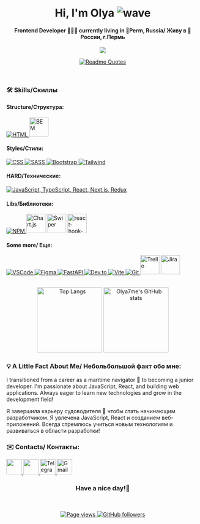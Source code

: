 <h1 align="center">
  Hi, I'm Olya
  <img src="https://user-images.githubusercontent.com/18350557/176309783-0785949b-9127-417c-8b55-ab5a4333674e.gif" alt="wave">
</h1>
<h4 align="center">Frontend Developer 👩🏻‍💻 currently living in 📍Perm, Russia/ Живу в 📍России, г.Пермь</h4>

<p align="center">
  <a href="https://git.io/typing-svg">
    <img src="https://readme-typing-svg.herokuapp.com?font=Montserrat&weight=600&size=24&pause=2000&color=FF7BC9&vCenter=true&width=500&lines=Welcome+And+Lets+Create+Together%E2%9D%A3"/>
  </a>
<p/>

<p align="center">
  <a href="https://github.com/piyushsuthar/github-readme-quotes">
    <img src="https://quotes-github-readme.vercel.app/api?type=horizontal&theme=dracula&quote=They%20say%20true%20love%20is%20hard%20to%20find.%20Clearly%2C%20they’ve%20never%20tried%20centering%20a%20div.&author=CSS%20Survivor" alt="Readme Quotes"/>
  </a>
</p>

<br>

### 🛠 Skills/Cкиллы

#### Structure/Структура:
<p align="left">
  <a href="https://skillicons.dev">
    <img src="https://skillicons.dev/icons?i=html" alt="HTML"/>
  </a>
  <a href="https://en.bem.info/">
    <img src="https://cdn.worldvectorlogo.com/logos/bem.svg" alt="BEM" width="50" />
  </a>
</p>

#### Styles/Стили:
<p align="left" width="36">
      <a href="https://skillicons.dev">
        <img src="https://skillicons.dev/icons?i=css" alt="CSS"/>
      </a>
      <a href="https://skillicons.dev">
        <img src="https://skillicons.dev/icons?i=sass" alt="SASS"/>
      </a>
      <a href="https://skillicons.dev">
        <img src="https://skillicons.dev/icons?i=bootstrap" alt="Bootstrap"/>
      </a>
      <a href="https://skillicons.dev">
        <img src="https://skillicons.dev/icons?i=tailwind" alt="Tailwind"/>
      </a>
</p>

#### HARD/Технические:
<p align="left">
  <a href="https://skillicons.dev">
    <img src="https://skillicons.dev/icons?i=js,ts,react,nextjs,redux" alt="JavaScript, TypeScript, React, Next.js, Redux" />
  </a>
</p>

#### Libs/Библиотеки:
<p align="left"> 
      <a href="https://skillicons.dev">
        <img src="https://skillicons.dev/icons?i=npm" alt="NPM"/>
      </a>
      <img src='https://encrypted-tbn0.gstatic.com/images?q=tbn:ANd9GcQg9bFozBgRo4vvIdgASE2drhPbblCSWzGfag&s' alt='Chart.js' width="50" />
      <img src='https://encrypted-tbn0.gstatic.com/images?q=tbn:ANd9GcSF0Mz8U5oCT8ekgWtS1X4iBQcHfxjDBivxiooZZ8jR7kYl4gM-MDuMRN3ERMz43A-_8f8&usqp=CAU' alt='Swiper' width="50" />
      <img src='https://avatars.githubusercontent.com/u/53986236?s=280&v=4' alt='react-hook-form' width="50" />
</p>

#### Some more/ Еще:

<p align="left">
  <a href="https://skillicons.dev">
    <img src="https://skillicons.dev/icons?i=vscode" alt="VSCode"/>
  </a>
  <a href="https://skillicons.dev">
    <img src="https://skillicons.dev/icons?i=figma" alt="Figma"/>
  </a>
  <a href="https://skillicons.dev">
    <img src="https://skillicons.dev/icons?i=fastapi" alt="FastAPI"/>
  </a>
  <a href="https://skillicons.dev">
    <img src="https://skillicons.dev/icons?i=devto" alt="Dev.to"/>
  </a>
  <a href="https://skillicons.dev">
    <img src="https://skillicons.dev/icons?i=vite" alt="Vite"/>
  </a>
  <a href="https://skillicons.dev">
    <img src="https://skillicons.dev/icons?i=git" alt="Git"/>
  </a>
  <img src='https://encrypted-tbn0.gstatic.com/images?q=tbn:ANd9GcT5wZQOI_ZiCOo-Dk5I0UcBd24XkYKugH-evg&s' alt='Trello' width="50" />
  <img src='https://cdn.iconscout.com/icon/free/png-256/free-jira-logo-icon-download-in-svg-png-gif-file-formats--technology-social-media-company-brand-vol-1-pack-logos-icons-3030001.png' alt='Jira' width="50" />
</p>

<br>
<div align="center">
  <img height="170" src='https://github-readme-stats.vercel.app/api/top-langs/?username=Olya7me&langs_count=8&layout=compact&theme=omni&hide_border=true&border_radius=15' alt='Top Langs' />
  <img height="170" src='https://github-readme-stats.vercel.app/api?username=Olya7me&show_icons=true&theme=omni&hide_border=true&border_radius=15' alt="Olya7me's GitHub stats" />
  <br>
</div>


### 💡 A Little Fact About Me/ Небольбольшой факт обо мне:

I transitioned from a career as a maritime navigator 🚢 to becoming a junior developer. I'm passionate about JavaScript, React, and building web applications. Always eager to learn new technologies and grow in the development field!

Я завершила карьеру судоводителя 🚢 чтобы стать начинающим разработчиком. Я увлечена JavaScript, React и созданием веб-приложений. Всегда стремлюсь учиться новым технологиям и развиваться в области разработки!

### ✉️ Contacts/ Контакты:

<p align="left"> 
<a href="https://www.github.com/Olya7me" target="_blank" rel="noreferrer"> 
<picture> 
<source media="(prefers-color-scheme: dark)" srcset="https://raw.githubusercontent.com/danielcranney/readme-generator/main/public/icons/socials/github-dark.svg" /> 
<source media="(prefers-color-scheme: light)" srcset="https://raw.githubusercontent.com/danielcranney/readme-generator/main/public/icons/socials/github.svg" /> 
<img src="https://raw.githubusercontent.com/danielcranney/readme-generator/main/public/icons/socials/github.svg" width="40"/> 
</picture> 
</a> 
<a href="https://www.linkedin.com/in/olga-gumenyuk-355b38282" target="_blank" rel="noreferrer"> 
<picture> 
<source media="(prefers-color-scheme: dark)" srcset="https://raw.githubusercontent.com/danielcranney/readme-generator/main/public/icons/socials/linkedin-dark.svg" /> 
<source media="(prefers-color-scheme: light)" srcset="https://raw.githubusercontent.com/danielcranney/readme-generator/main/public/icons/socials/linkedin.svg" /> 
<img src="https://raw.githubusercontent.com/danielcranney/readme-generator/main/public/icons/socials/linkedin.svg" width="40"/> 
</picture> 
</a>
<a href="https://t.me/olya7me" target="_blank" rel="noreferrer">
<img src="https://cdn-icons-png.flaticon.com/512/5968/5968804.png" width="40" alt="Telegram" />
</a>
<a href="mailto:gumnukolga@gmail.com" target="_blank" rel="noreferrer">
<img src="https://upload.wikimedia.org/wikipedia/commons/thumb/7/7e/Gmail_icon_%282020%29.svg/1280px-Gmail_icon_%282020%29.svg.png" width="40" alt="Gmail" />
</a>
</p>


<h3 align="center">Have a nice day!🐥</h3>

</br>

<div align="center"><br>
  <a href="https://github.com/Olya7me/Olya7me">
    <img src="https://komarev.com/ghpvc/?username=Olya7me&color=red" alt="Page views" />
  </a>
  <a href="https://github.com/Olya7me?tab=followers">
    <img src="https://img.shields.io/github/followers/Olya7me?color=pink&logo=github" alt="GitHub followers">
  </a>
</div>
